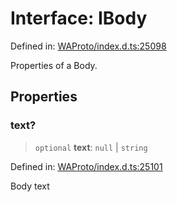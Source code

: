 # Interface: IBody

Defined in: [WAProto/index.d.ts:25098](https://github.com/Fokusdotid/bail/blob/8b525f9ebcc20cb9acd0f880b6ad58976e38b117/WAProto/index.d.ts#L25098)

Properties of a Body.

## Properties

### text?

> `optional` **text**: `null` \| `string`

Defined in: [WAProto/index.d.ts:25101](https://github.com/Fokusdotid/bail/blob/8b525f9ebcc20cb9acd0f880b6ad58976e38b117/WAProto/index.d.ts#L25101)

Body text
